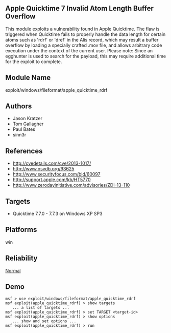 ## Apple Quicktime 7 Invalid Atom Length Buffer Overflow

This module exploits a vulnerability found in Apple 
Quicktime. The flaw is triggered when Quicktime fails to 
properly handle the data length for certain atoms such as 
'rdrf' or 'dref' in the Alis record, which may result a 
buffer overflow by loading a specially crafted .mov file, 
and allows arbitrary code execution under the context of the 
current user. Please note: Since an egghunter is used to 
search for the payload, this may require additional time for 
the exploit to complete.


## Module Name
exploit/windows/fileformat/apple_quicktime_rdrf

## Authors
* Jason Kratzer
* Tom Gallagher
* Paul Bates
* sinn3r


## References
* http://cvedetails.com/cve/2013-1017/
* http://www.osvdb.org/93625
* http://www.securityfocus.com/bid/60097
* http://support.apple.com/kb/HT5770
* http://www.zerodayinitiative.com/advisories/ZDI-13-110



## Targets
* Quicktime 7.7.0 - 7.7.3 on Windows XP SP3


## Platforms
win

## Reliability
[Normal](https://github.com/rapid7/metasploit-framework/wiki/Exploit-Ranking)

## Demo

```
msf > use exploit/windows/fileformat/apple_quicktime_rdrf
msf exploit(apple_quicktime_rdrf) > show targets
   ... a list of targets ...
msf exploit(apple_quicktime_rdrf) > set TARGET <target-id>
msf exploit(apple_quicktime_rdrf) > show options
   ... show and set options ...
msf exploit(apple_quicktime_rdrf) > run
```
    
    